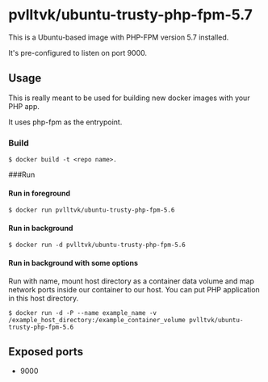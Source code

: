 # pvlltvk/ubuntu-trusty-php-fpm-5.7

This is a Ubuntu-based image with PHP-FPM version 5.7 installed.

It's pre-configured to listen on port 9000.

## Usage

This is really meant to be used for building new docker images with
your PHP app.

It uses php-fpm as the entrypoint.

### Build

```
$ docker build -t <repo name>.
```

###Run

#### Run in foreground

```
$ docker run pvlltvk/ubuntu-trusty-php-fpm-5.6
```

#### Run in background

```
$ docker run -d pvlltvk/ubuntu-trusty-php-fpm-5.6
```

#### Run in background with some options

Run with name, mount host directory as a container data volume and map network ports inside our container to our host. You can put PHP application in this host directory.

```
$ docker run -d -P --name example_name -v /example_host_directory:/example_container_volume pvlltvk/ubuntu-trusty-php-fpm-5.6
```

## Exposed ports

* 9000
